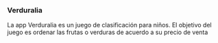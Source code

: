 ### Verduralia
La app Verduralia es un juego de clasificación para niños. El objetivo del juego es ordenar las frutas o verduras de acuerdo a su precio de venta
